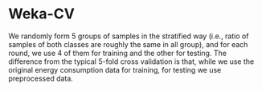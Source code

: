 # Weka-CV
We randomly form 5 groups of samples in the stratified way (i.e., ratio of samples of both classes are roughly the same in all group), and for each round, we use 4 of them for training and the other for testing. The difference from the typical 5-fold cross validation is that, while we use the original energy consumption data for training, for testing we use preprocessed data. 
